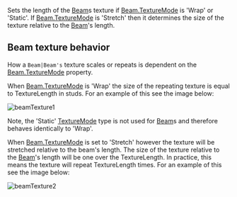 Sets the length of the [Beam](https://developer.roblox.com/en-us/api-reference/class/Beam)s texture if [Beam.TextureMode](https://developer.roblox.com/en-us/api-reference/property/Beam/TextureMode) is 'Wrap' or 'Static'. If [Beam.TextureMode](https://developer.roblox.com/en-us/api-reference/property/Beam/TextureMode) is 'Stretch' then it determines the size of the texture relative to the [Beam](https://developer.roblox.com/en-us/api-reference/class/Beam)'s length.

Beam texture behavior
---------------------

How a `Beam|Beam's` texture scales or repeats is dependent on the [Beam.TextureMode](https://developer.roblox.com/en-us/api-reference/property/Beam/TextureMode) property.

When [Beam.TextureMode](https://developer.roblox.com/en-us/api-reference/property/Beam/TextureMode) is 'Wrap' the size of the repeating texture is equal to TextureLength in studs. For an example of this see the image below:

![beamTexture1](https://developer.roblox.com/assets/blt92742bad209f4935/beamTexture.gif)

Note, the 'Static' [TextureMode](https://developer.roblox.com/en-us/api-reference/enum/TextureMode) type is not used for [Beam](https://developer.roblox.com/en-us/api-reference/class/Beam)s and therefore behaves identically to 'Wrap'.

When [Beam.TextureMode](https://developer.roblox.com/en-us/api-reference/property/Beam/TextureMode) is set to 'Stretch' however the texture will be stretched relative to the beam's length. The size of the texture relative to the [Beam](https://developer.roblox.com/en-us/api-reference/class/Beam)'s length will be one over the TextureLength. In practice, this means the texture will repeat TextureLength times. For an example of this see the image below:

![beamTexture2](https://developer.roblox.com/assets/blt034506939f5674b3/beamTexture2.gif)